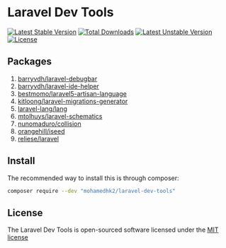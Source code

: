 # Laravel Dev Tools

[![Latest Stable Version](http://poser.pugx.org/mohamedhk2/laravel-dev-tools/v)](https://packagist.org/packages/mohamedhk2/laravel-dev-tools)
[![Total Downloads](http://poser.pugx.org/mohamedhk2/laravel-dev-tools/downloads)](https://packagist.org/packages/mohamedhk2/laravel-dev-tools)
[![Latest Unstable Version](http://poser.pugx.org/mohamedhk2/laravel-dev-tools/v/unstable)](https://packagist.org/packages/mohamedhk2/laravel-dev-tools)
[![License](http://poser.pugx.org/mohamedhk2/laravel-dev-tools/license)](https://packagist.org/packages/mohamedhk2/laravel-dev-tools)

## Packages

1. [barryvdh/laravel-debugbar](https://packagist.org/packages/barryvdh/laravel-debugbar)
1. [barryvdh/laravel-ide-helper](https://packagist.org/packages/barryvdh/laravel-ide-helper)
1. [bestmomo/laravel5-artisan-language](https://packagist.org/packages/bestmomo/laravel5-artisan-language)
1. [kitloong/laravel-migrations-generator](https://packagist.org/packages/kitloong/laravel-migrations-generator)
1. [laravel-lang/lang](https://packagist.org/packages/laravel-lang/lang)
1. [mtolhuys/laravel-schematics](https://packagist.org/packages/mtolhuys/laravel-schematics)
1. [nunomaduro/collision](https://packagist.org/packages/nunomaduro/collision)
1. [orangehill/iseed](https://packagist.org/packages/orangehill/iseed)
1. [reliese/laravel](https://packagist.org/packages/reliese/laravel)

## Install

The recommended way to install this is through composer:

```bash
composer require --dev "mohamedhk2/laravel-dev-tools"
```

## License

The Laravel Dev Tools is open-sourced software licensed under the [MIT license](http://opensource.org/licenses/MIT)

